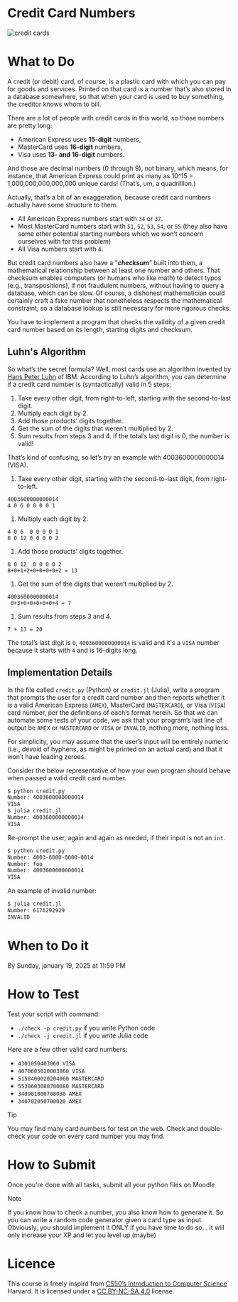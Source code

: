 # Credit Card Numbers

![credit cards](https://live.staticflickr.com/3372/3518120757_6f6d723b0e_n.jpg)

# What to Do

A credit (or debit) card, of course, is a plastic card with which you can pay for goods and services. Printed on that card is a number that’s also stored in a database somewhere, so that when your card is used to buy something, the creditor knows whom to bill. 

There are a lot of people with credit cards in this world, so those numbers are pretty long: 
- American Express uses **15-digit** numbers, 
- MasterCard uses **16-digit** numbers, 
- Visa uses **13- and 16-digit** numbers. 

And those are decimal numbers (0 through 9), not binary, which means, for instance, that American Express could print as many as 10^15 = 1,000,000,000,000,000 unique cards! (That’s, um, a quadrillion.)

Actually, that’s a bit of an exaggeration, because credit card numbers actually have some structure to them. 
- All American Express numbers start with `34` or `37`.
- Most MasterCard numbers start with `51`, `52`, `53`, `54`, or `55` (they also have some other potential starting numbers which we won’t concern ourselves with for this problem)
- All Visa numbers start with `4`.

But credit card numbers also have a "***checksum***” built into them, a mathematical relationship between at least one number and others. That checksum enables computers (or humans who like math) to detect typos (e.g., transpositions), if not fraudulent numbers, without having to query a database, which can be slow. Of course, a dishonest mathematician could certainly craft a fake number that nonetheless respects the mathematical constraint, so a database lookup is still necessary for more rigorous checks.

You have to implement a program that checks the validity of a given credit card number based on its length, 
starting digits and checksum.

## Luhn's Algorithm

So what’s the secret formula? Well, most cards use an algorithm invented by [Hans Peter Luhn](https://en.wikipedia.org/wiki/Hans_Peter_Luhn) of IBM. According to Luhn’s algorithm, you can determine if a credit card number is (syntactically) valid in 5 steps:
1. Take every other digit, from right-to-left, starting with the second-to-last digit.
2. Multiply each digit by 2.
3. Add those products’ digits together.
4. Get the sum of the digits that weren’t multiplied by 2.
5. Sum results from steps 3 and 4. If the total’s last digit is 0, the number is valid!

That’s kind of confusing, so let’s try an example with 4003600000000014 (VISA).
1. Take every other digit, starting with the second-to-last digit, from right-to-left.
```
4003600000000014
4 0 6 0 0 0 0 1
```
1. Multiply each digit by 2.
```
4 0 6  0 0 0 0 1
8 0 12 0 0 0 0 2
```
1. Add those products’ digits together.
```
8 0 12  0 0 0 0 2
8+0+1+2+0+0+0+0+2 = 13
```
1. Get the sum of the digits that weren’t multiplied by 2.
```
4003600000000014
 0+3+0+0+0+0+0+4 = 7
```
1. Sum results from steps 3 and 4. 
```
7 + 13 = 20
```
The total’s last digit is `0`, `4003600000000014` is valid and it's a `VISA` number
because it starts with `4` and is 16-digits long.

## Implementation Details

In the file called `credit.py` (Python) or `credit.jl` (Julia), write a program that prompts the user for a credit card number and then reports whether it is a valid American Express (`AMEX`), MasterCard (`MASTERCARD`), or Visa (`VISA`) card number, per the definitions of each’s format herein. So that we can automate some tests of your code, we ask that your program’s last line of output be `AMEX` or `MASTERCARD` or `VISA` or `INVALID`, nothing more, nothing less. 

For simplicity, you may assume that the user’s input will be entirely numeric (i.e., devoid of hyphens, as might be printed on an actual card) and that it won’t have leading zeroes.

Consider the below representative of how your own program should behave when passed a valid credit card number.

```bash
$ python credit.py
Number: 4003600000000014
VISA
$ julia credit.jl
Number: 4003600000000014
VISA
```
Re-prompt the user, again and again as needed, if their input is not an `int`. 
```bash
$ python credit.py
Number: 4003-6000-0000-0014
Number: foo
Number: 4003600000000014
VISA
```

An example of invalid number:
```bash
$ julia credit.jl
Number: 6176292929
INVALID
````

# When to Do it

By Sunday, january 19, 2025 at 11:59 PM

# How to Test

Test your script with command:
- `./check -p credit.py` if you write Python code
- `./check -j credit.jl` if you write Julia code

Here are a few other valid card numbers:
- `4301050403060 VISA`
- `4070605020003060 VISA`
- `5150400020204060 MASTERCARD`
- `5530603080700080 MASTERCARD`
- `340901000708030 AMEX`
- `340702050700020 AMEX`

> [!TIP]
> You may find many card numbers for test on the web.
> Check and double-check your code on every card number you may find.

# How to Submit

Once you're done with all tasks, submit all your python files on Moodle

> [!NOTE]
> If you know how to check a number, you also know how to generate it. 
> So you can write a random code generator given a card type as input. 
> Obviously, you should implement it ONLY if you have time to do so... 
> it will only increase your XP and let you level up (maybe)

# Licence

This course is freely inspird from [CS50’s Introduction to Computer Science](https://cs50.harvard.edu/x/2025/) Harvard. It is licensed under a [CC BY-NC-SA 4.0](https://creativecommons.org/licenses/by-nc-sa/4.0/) license. 